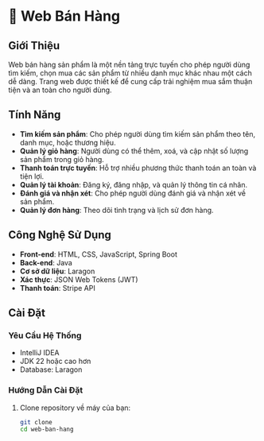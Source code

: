 # 🛒 Web Bán Hàng

## Giới Thiệu

Web bán hàng sản phẩm là một nền tảng trực tuyến cho phép người dùng tìm kiếm, chọn mua các sản phẩm từ nhiều danh mục khác nhau một cách dễ dàng. Trang web được thiết kế để cung cấp trải nghiệm mua sắm thuận tiện và an toàn cho người dùng.

## Tính Năng

- **Tìm kiếm sản phẩm**: Cho phép người dùng tìm kiếm sản phẩm theo tên, danh mục, hoặc thương hiệu.
- **Quản lý giỏ hàng**: Người dùng có thể thêm, xoá, và cập nhật số lượng sản phẩm trong giỏ hàng.
- **Thanh toán trực tuyến**: Hỗ trợ nhiều phương thức thanh toán an toàn và tiện lợi.
- **Quản lý tài khoản**: Đăng ký, đăng nhập, và quản lý thông tin cá nhân.
- **Đánh giá và nhận xét**: Cho phép người dùng đánh giá và nhận xét về sản phẩm.
- **Quản lý đơn hàng**: Theo dõi tình trạng và lịch sử đơn hàng.

## Công Nghệ Sử Dụng

- **Front-end**: HTML, CSS, JavaScript, Spring Boot
- **Back-end**: Java
- **Cơ sở dữ liệu**: Laragon
- **Xác thực**: JSON Web Tokens (JWT)
- **Thanh toán**: Stripe API

## Cài Đặt

### Yêu Cầu Hệ Thống

- IntelliJ IDEA
- JDK 22 hoặc cao hơn
- Database: Laragon

### Hướng Dẫn Cài Đặt

1. Clone repository về máy của bạn:
   ```sh
   git clone 
   cd web-ban-hang
